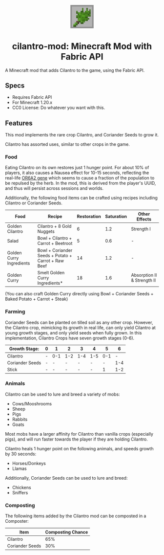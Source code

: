 <div align="center">
    <img
        src="/public-assets/cilantro.png"
        alt="cilantro item"
        style="width:15%"
    >
    <br>
    <h1> cilantro-mod: Minecraft Mod with Fabric API </h1>
</div>
A Minecraft mod that adds Cilantro to the game, using the Fabric API.

## Specs
- Requires Fabric API
- For Minecraft 1.20.x
- CC0 License: Do whatever you want with this.

## Features
This mod implements the rare crop Cilantro, and Coriander Seeds to grow it.

Cilantro has assorted uses, similar to other crops in the game.

### Food

Eating Cilantro on its own restores just 1 hunger point. For about 10% of players, it also causes a Nausea effect for 10-15 seconds, reflecting the real-life [OR6A2 gene](https://en.wikipedia.org/wiki/OR6A2) which seems to  cause a fraction of the population to be repulsed by the herb. In the mod, this is derived from the player's UUID, and thus will persist across sessions and worlds. 

Additionally, the following food items can be crafted using recipes including Cilantro or Coriander Seeds.

| Food                     | Recipe                                              | Restoration | Saturation | Other Effects               |
|--------------------------|-----------------------------------------------------|-------------|------------|-----------------------------|
| Golden Cilantro          | Cilantro + 8 Gold Nuggets                           | 6           | 1.2        | Strength I                  |
| Salad                    | Bowl + Cilantro + Carrot + Beetroot                 | 5           | 0.6        | -                           |
| Golden Curry Ingredients | Bowl + Coriander Seeds + Potato + Carrot + Raw Beef | 14          | 1.2        | -                           |
| Golden Curry             | Smelt Golden Curry Ingredients*                     | 18          | 1.6        | Absorption II & Strength II |

(You can also craft Golden Curry directly using  Bowl + Coriander Seeds + Baked Potato + Carrot + Steak)

### Farming
Coriander Seeds can be planted on tilled soil as any other crop. However, the Cilantro crop, mimicking its growth in real life, can only yield Cilantro at young growth stages, and only yield seeds when fully grown. In this implementation, Cilantro Crops have seven growth stages (0-6).

| Growth Stage:   | 0 | 1 | 2 | 3 | 4 | 5 | 6   |
|-----------------|---|---|---|---|---|---|-----|
| Cilantro        | - | 0-1 | 1-2 | 1-4 | 1-5 | 0-1 | -   |
| Coriander Seeds | - | - | - | - | - | - | 1-4 |
| Stick           | - | - | - | - | - | 1 | 1-2 |

### Animals
Cilantro can be used to lure and breed a variety of mobs:
- Cows/Mooshrooms
- Sheep
- Pigs
- Rabbits
- Goats

Most mobs have a larger affinity for Cilantro than vanilla crops (especially pigs), and will run faster towards the player if they are holding Cilantro.

Cilantro heals 1 hunger point on the following animals, and speeds growth by 30 seconds: 
- Horses/Donkeys
- Llamas

Additionally, Coriander Seeds can be used to lure and breed:
- Chickens
- Sniffers

### Composting
The following items added by the Cilantro mod can be composted in a Composter:

| Item | Composting Chance |
|------| ---|
| Cilantro | 65% |
| Coriander Seeds | 30% |


